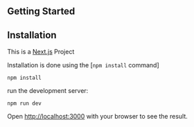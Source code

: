 ## Getting Started

## Installation

This is a [Next.js](https://nextjs.org/) Project


Installation is done using the
[`npm install` command]

```console
npm install
```

run the development server:

```console
npm run dev
```

Open [http://localhost:3000](http://localhost:3000) with your browser to see the result.
